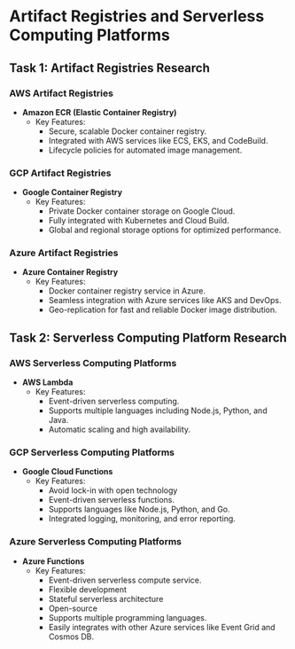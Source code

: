 
# Artifact Registries and Serverless Computing Platforms

## Task 1: Artifact Registries Research

### AWS Artifact Registries

- **Amazon ECR (Elastic Container Registry)**
    - Key Features:
        - Secure, scalable Docker container registry.
        - Integrated with AWS services like ECS, EKS, and CodeBuild.
        - Lifecycle policies for automated image management.

### GCP Artifact Registries

- **Google Container Registry**
    - Key Features:
        - Private Docker container storage on Google Cloud.
        - Fully integrated with Kubernetes and Cloud Build.
        - Global and regional storage options for optimized performance.

### Azure Artifact Registries

- **Azure Container Registry**
    - Key Features:
        - Docker container registry service in Azure.
        - Seamless integration with Azure services like AKS and DevOps.
        - Geo-replication for fast and reliable Docker image distribution.

## Task 2: Serverless Computing Platform Research

### AWS Serverless Computing Platforms

- **AWS Lambda**
    - Key Features:
        - Event-driven serverless computing.
        - Supports multiple languages including Node.js, Python, and Java.
        - Automatic scaling and high availability.
### GCP Serverless Computing Platforms

- **Google Cloud Functions**
    - Key Features:
        - Avoid lock-in with open technology
        - Event-driven serverless functions.
        - Supports languages like Node.js, Python, and Go.
        - Integrated logging, monitoring, and error reporting.

### Azure Serverless Computing Platforms

- **Azure Functions**
    - Key Features:
        - Event-driven serverless compute service.
        - Flexible development
        - Stateful serverless architecture
        - Open-source
        - Supports multiple programming languages.
        - Easily integrates with other Azure services like Event Grid and Cosmos DB.

